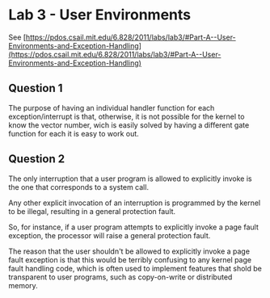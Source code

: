 # Lab 3 - User Environments

See [https://pdos.csail.mit.edu/6.828/2011/labs/lab3/#Part-A--User-Environments-and-Exception-Handling](https://pdos.csail.mit.edu/6.828/2011/labs/lab3/#Part-A--User-Environments-and-Exception-Handling)

## Question 1

The purpose of having an individual handler function for each exception/interrupt is that, otherwise, it is not possible for the kernel to know the vector number, wich is easily solved by having a different gate function for each it is easy to work out.

## Question 2

The only interruption that a user program is allowed to explicitly invoke is the one that corresponds to a system call. 

Any other explicit invocation of an interruption is programmed by the kernel to be illegal, resulting in a general protection fault. 

So, for instance, if a user program attempts to explicitly invoke a page fault exception, the processor will raise a general protection fault.

The reason that the user shouldn't be allowed to explicitly invoke a page fault exception is that this would be terribly confusing to any kernel page fault handling code, which is often used to implement features that shold be transparent to user programs, such as copy-on-write or distributed memory.


